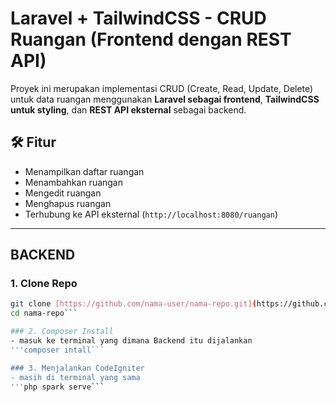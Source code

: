# Laravel + TailwindCSS - CRUD Ruangan (Frontend dengan REST API)

Proyek ini merupakan implementasi CRUD (Create, Read, Update, Delete) untuk data ruangan menggunakan **Laravel sebagai frontend**, **TailwindCSS untuk styling**, dan **REST API eksternal** sebagai backend.

## 🛠️ Fitur

- Menampilkan daftar ruangan
- Menambahkan ruangan
- Mengedit ruangan
- Menghapus ruangan
- Terhubung ke API eksternal (`http://localhost:8080/ruangan`)

---

## BACKEND

### 1. Clone Repo
```bash
git clone [https://github.com/nama-user/nama-repo.git](https://github.com/MuhammadAbiAM/BE-Jadwal-Skripsi.git)
cd nama-repo```

### 2. Composer Install
- masuk ke terminal yang dimana Backend itu dijalankan
'''composer intall```

### 3. Menjalankan CodeIgniter
- masih di terminal yang sama
'''php spark serve```
